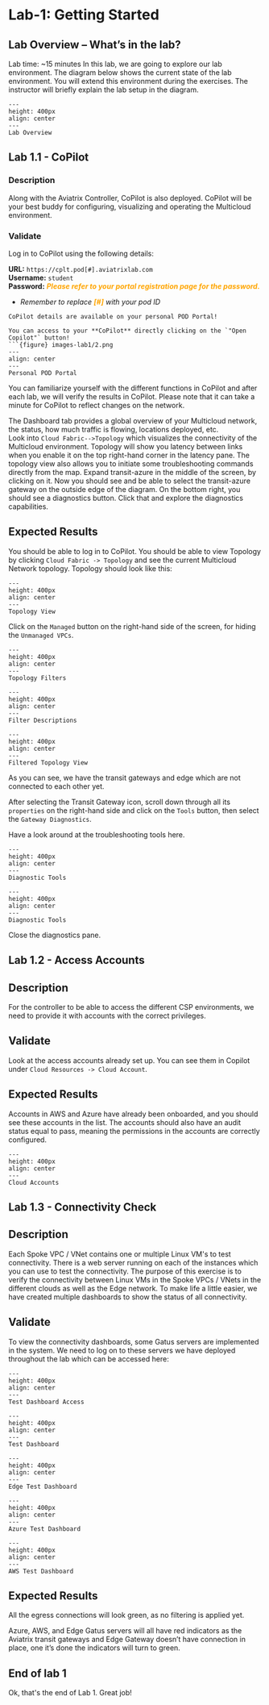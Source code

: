 
# Lab-1: Getting Started

## Lab Overview – What’s in the lab?

Lab time: ~15 minutes
In this lab, we are going to explore our lab environment. The diagram below shows the current state of the lab environment. You will extend this environment during the exercises. The instructor will briefly explain the lab setup in the diagram. 

```{figure} images-lab1/1.png
---
height: 400px
align: center
---
Lab Overview
```

## Lab 1.1 - CoPilot

### Description

Along with the Aviatrix Controller, CoPilot is also deployed. CoPilot will be your best buddy for configuring, visualizing and operating the Multicloud environment.

### Validate

Log in to CoPilot using the following details:

**URL:**  ```https://cplt.pod[#].aviatrixlab.com```  
**Username:**  ```student```  
**Password:** <span style="color:orange">***Please refer to your portal registration page for the password.***</span>  

* _Remember to replace <span style="color:orange">**[#]**</span> with your pod ID_

```{note}
CoPilot details are available on your personal POD Portal!

You can access to your **CoPilot** directly clicking on the `"Open Copilot"` button!
```{figure} images-lab1/2.png
---
align: center
---
Personal POD Portal
```

You can familiarize yourself with the different functions in CoPilot and after each lab, we will verify the results in CoPilot.
Please note that it can take a minute for CoPilot to reflect changes on the network.

The Dashboard tab provides a global overview of your Multicloud network, the status, how much traffic is flowing, locations deployed, etc.  
Look into `Cloud Fabric-->Topology` which visualizes the connectivity of the Multicloud environment. Topology will show you latency between links when you enable it on the top right-hand corner in the latency pane. The topology view also allows you to initiate some troubleshooting commands directly from the map. Expand transit-azure in the middle of the screen, by clicking on it. Now you should see and be able to select the transit-azure gateway on the outside edge of the diagram. On the bottom right, you should see a diagnostics button. Click that and explore the diagnostics capabilities.

## Expected Results

You should be able to log in to CoPilot. You should be able to view Topology by clicking `Cloud Fabric -> Topology` and see the current Multicloud Network topology. Topology should look like this:  

```{figure} images-lab1/3.png
---
height: 400px
align: center
---
Topology View
```

Click on the `Managed` button on the right-hand side of the screen, for hiding the `Unmanaged VPCs`.

```{figure} images-lab1/4.png
---
height: 400px
align: center
---
Topology Filters
```

```{figure} images-lab1/5.png
---
height: 400px
align: center
---
Filter Descriptions
```

```{figure} images-lab1/6.png
---
height: 400px
align: center
---
Filtered Topology View
```

As you can see, we have the transit gateways and edge which are not connected to each other yet. 

After selecting the Transit Gateway icon, scroll down through all its `properties` on the right-hand side and click on the `Tools` button, then select the `Gateway Diagnostics`. 

Have a look around at the troubleshooting tools here.

```{figure} images-lab1/7.png
---
height: 400px
align: center
---
Diagnostic Tools
```

```{figure} images-lab1/8.png
---
height: 400px
align: center
---
Diagnostic Tools
```

Close the diagnostics pane.

## Lab 1.2 - Access Accounts

## Description

For the controller to be able to access the different CSP environments, we need to provide it with accounts with the correct privileges.

## Validate

Look at the access accounts already set up. You can see them in Copilot under `Cloud Resources -> Cloud Account`.

## Expected Results

Accounts in AWS and Azure have already been onboarded, and you should see these accounts in the list. The accounts should also have an audit status equal to pass, meaning the permissions in the accounts are correctly configured.

```{figure} images-lab1/9.png
---
height: 400px
align: center
---
Cloud Accounts
```

## Lab 1.3 - Connectivity Check

## Description

Each Spoke VPC / VNet contains one or multiple Linux VM's to test connectivity. There is a web server running on each of the instances which you can use to test the connectivity. The purpose of this exercise is to verify the connectivity between Linux VMs in the Spoke VPCs / VNets in the different clouds as well as the Edge network. To make life a little easier, we have created multiple dashboards to show the status of all connectivity.

## Validate

To view the connectivity dashboards, some Gatus servers are implemented in the system. We need to log on to these servers we have deployed throughout the lab which can be accessed here:

```{figure} images-lab1/10.png
---
height: 400px
align: center
---
Test Dashboard Access
```

```{figure} images-lab1/11.png
---
height: 400px
align: center
---
Test Dashboard
```

```{figure} images-lab1/12.png
---
height: 400px
align: center
---
Edge Test Dashboard
```

```{figure} images-lab1/13.png
---
height: 400px
align: center
---
Azure Test Dashboard
```

```{figure} images-lab1/14.png
---
height: 400px
align: center
---
AWS Test Dashboard
```

## Expected Results

All the egress connections will look green, as no filtering is applied yet. 

Azure, AWS, and Edge Gatus servers will all have red indicators as the Aviatrix transit gateways and Edge Gateway doesn’t have connection in place, one it’s done the indicators will turn to green.


## End of lab 1

Ok, that's the end of Lab 1. Great job!
